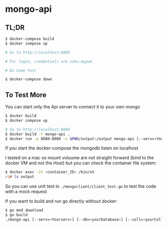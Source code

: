 # mongo-api

## TL;DR
```bash
$ docker-compose build
$ docker compose up

# Go to http://localhost:8080

# For login, credentials are soku:mypwd

# Do Some Test

$ docker-compose down
```

## To Test More

You can start only the Api server to connect it to your own mongo
```bash
$ docker build 
$ docker compose up

# Go to http://localhost:8080
$ docker build -t mongo-api .
$ docker run -p 8080:8080 -v $PWD/output:/output mongo-api [--serv=<Yourserv>] [--db=<yourDatabase>] [--coll=<yourCollection>]
```

If you start the docker-compose the mongodb listen on localhost

I tested on a mac so mount voluume are not straight forward (bind to the docker VM and not the Host) but you can check the container file system:
```bash
$ docker exec -it <container_ID> /bin/sh
>\# ls output
```

So you can use unit test in `./mongoclient/client_test.go` to test the code with a mock request 

If you want to build and run go directly without docker:
```bash
$ go mod download
$ go build
./mongo-api [--serv=<Yourserv>] [--db=<yourDatabase>] [--coll=<yourCollection>]

```